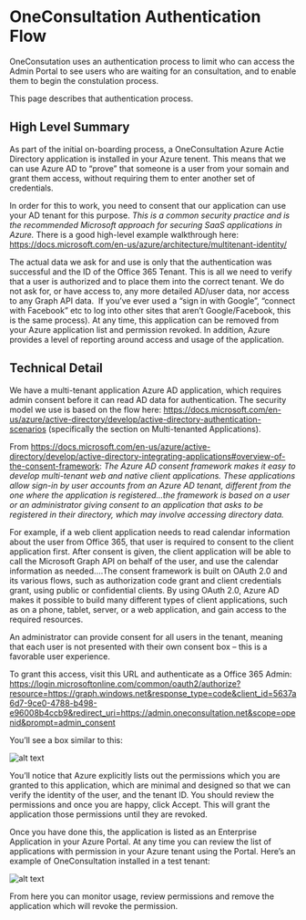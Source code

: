 # OneConsultation Authentication Flow

OneConsutation uses an authentication process to limit who can access the Admin Portal to see users who are waiting for an consultation, and to enable them to begin the constulation process.

This page describes that authentication process.

## High Level Summary

As part of the initial on-boarding process, a OneConsultation Azure Actie Directory application is installed in your Azure tenent. This means that we can use Azure AD to “prove” that someone is a user from your somain and grant them access, without requiring them to enter another set of credentials. 

In order for this to work, you need to consent that our application can use your AD tenant for this purpose. *This is a common security practice and is the recommended Microsoft approach for securing SaaS applications in Azure.* There is a good high-level example walkthrough here: https://docs.microsoft.com/en-us/azure/architecture/multitenant-identity/

The actual data we ask for and use is only that the authentication was successful and the ID of the Office 365 Tenant. This is all we need to verify that a user is authorized and to place them into the correct tenant. We do not ask for, or have access to, any more detailed AD/user data, nor access to any Graph API data.  If you’ve ever used a “sign in with Google”, “connect with Facebook” etc to log into other sites that aren’t Google/Facebook, this is the same process).
At any time, this application can be removed from your Azure application list and permission revoked. In addition, Azure provides a level of reporting around access and usage of the application.

## Technical Detail

We have a multi-tenant application Azure AD application, which requires admin consent before it can read  AD data for authentication. The security model we use is based on the flow here: <https://docs.microsoft.com/en-us/azure/active-directory/develop/active-directory-authentication-scenarios> (specifically the section on Multi-tenanted Applications). 

From <https://docs.microsoft.com/en-us/azure/active-directory/develop/active-directory-integrating-applications#overview-of-the-consent-framework>: *The Azure AD consent framework makes it easy to develop multi-tenant web and native client applications. These applications allow sign-in by user accounts from an Azure AD tenant, different from the one where the application is registered…the framework is based on a user or an administrator giving consent to an application that asks to be registered in their directory, which may involve accessing directory data.*

For example, if a web client application needs to read calendar information about the user from Office 365, that user is required to consent to the client application first. After consent is given, the client application will be able to call the Microsoft Graph API on behalf of the user, and use the calendar information as needed.…The consent framework is built on OAuth 2.0 and its various flows, such as authorization code grant and client credentials grant, using public or confidential clients. By using OAuth 2.0, Azure AD makes it possible to build many different types of client applications, such as on a phone, tablet, server, or a web application, and gain access to the required resources.

An administrator can provide consent for all users in the tenant, meaning that each user is not presented with their own consent box – this is a favorable user experience.

To grant this access, visit this URL and authenticate as a Office 365 Admin: <https://login.microsoftonline.com/common/oauth2/authorize?resource=https://graph.windows.net&response_type=code&client_id=5637a6d7-9ce0-4788-b498-e96008b4ccb9&redirect_uri=https://admin.oneconsultation.net&scope=openid&prompt=admin_consent>

You’ll see a box similar to this:

![alt text](https://raw.githubusercontent.com/modalitysystems/oneconsultation-docs/master/images/auth/1.png "Azure AD Admin Consent")

You’ll notice that Azure explicitly lists out the permissions which you are granted to this application, which are minimal and designed so that we can verify the identity of the user, and the tenant ID. You should review the permissions and once you are happy, click Accept. This will grant the application those permissions until they are revoked. 

Once you have done this, the application is listed as an Enterprise Application in your Azure Portal. At any time you can review the list of applications with permission in your Azure tenant using the Portal. Here’s an example of OneConsultation installed in a test tenant:

![alt text](https://raw.githubusercontent.com/modalitysystems/oneconsultation-docs/master/images/auth/2.jpg "OneConsultatino AD Application")

From here you can monitor usage, review permissions and remove the application which will revoke the permission.







